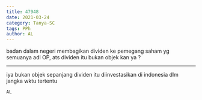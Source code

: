 ```yaml
---
title: 47948
date: 2021-03-24
category: Tanya-SC
tags: PPh
author: AL
---
```


badan dalam negeri membagikan dividen ke pemegang saham yg semuanya adl OP, ats dividen itu bukan objek kan ya ?

---

iya bukan objek sepanjang dividen itu diinvestasikan di indonesia dlm jangka wktu tertentu

`AL`
